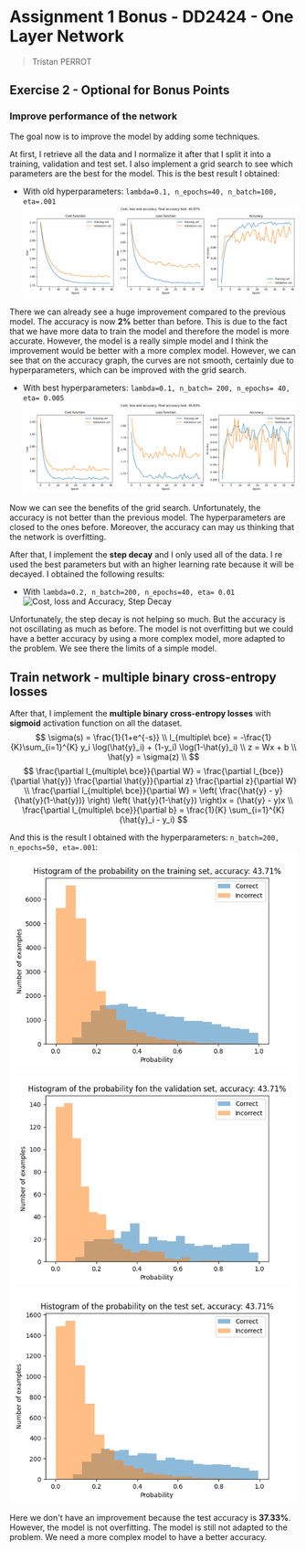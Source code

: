 # Assignment 1 Bonus - DD2424 - One Layer Network

> Tristan PERROT

## Exercise 2 - Optional for Bonus Points

### Improve performance of the network

The goal now is to improve the model by adding some techniques.

At first, I retrieve all the data and I normalize it after that I split it into a training, validation and test set. I also implement a grid search to see which parameters are the best for the model.
This is the best result I obtained:

- With old hyperparameters: `lambda=0.1, n_epochs=40, n_batch=100, eta=.001`
![Cost, loss and Accuracy, All Data](Result_Pics/cost_loss_accuracy_all_data_previous_0.1_40_100_0.001.png)

There we can already see a huge improvement compared to the previous model. The accuracy is now **2%** better than before. This is due to the fact that we have more data to train the model and therefore the model is more accurate. However, the model is a really simple model and I think the improvement would be better with a more complex model. However, we can see that on the accuracy graph, the curves are not smooth, certainly due to hyperparameters, which can be improved with the grid search.

- With best hyperparameters: `lambda=0.1, n_batch= 200, n_epochs= 40, eta= 0.005`
![Cost, loss and Accuracy, All Data, Grid Searched](Result_Pics/cost_loss_accuracy_all_data_grid_searched_0.1_40_200_0.005.png)

Now we can see the benefits of the grid search. Unfortunately, the accuracy is not better than the previous model. The hyperparameters are closed to the ones before. Moreover, the accuracy can may us thinking that the network is overfitting.

After that, I implement the **step decay** and I only used all of the data. I re used the best parameters but with an higher learning rate because it will be decayed. I obtained the following results:

- With `lambda=0.2, n_batch=200, n_epochs=40, eta= 0.01`
![Cost, loss and Accuracy, Step Decay](Result_Pics/cost_loss_accuracy_step_decay.png)

Unfortunately, the step decay is not helping so much. But the accuracy is not oscillating as much as before. The model is not overfitting but we could have a better accuracy by using a more complex model, more adapted to the problem. We see there the limits of a simple model.

## Train network - multiple binary cross-entropy losses

After that, I implement the **multiple binary cross-entropy losses** with **sigmoid** activation function on all the dataset.
$$
\sigma(s) = \frac{1}{1+e^{-s}} \\
l_{multiple\ bce} = -\frac{1}{K}\sum_{i=1}^{K} y_i \log(\hat{y}_i) + (1-y_i) \log(1-\hat{y}_i) \\
z = Wx + b \\
\hat{y} = \sigma(z) \\
$$
$$
\frac{\partial  l_{multiple\ bce}}{\partial W} = \frac{\partial  l_{bce}}{\partial \hat{y}} \frac{\partial \hat{y}}{\partial z} \frac{\partial z}{\partial W} \\
\frac{\partial  l_{multiple\ bce}}{\partial W} = \left( \frac{\hat{y} - y}{\hat{y}(1-\hat{y})} \right) \left( \hat{y}(1-\hat{y}) \right)x = (\hat{y} - y)x \\
\frac{\partial  l_{multiple\ bce}}{\partial b} = \frac{1}{K} \sum_{i=1}^{K} (\hat{y}_i - y_i)
$$

And this is the result I obtained with the hyperparameters: `n_batch=200, n_epochs=50, eta=.001`:
![Histograms Train](Result_Pics/histogram_train.png)
![Histograms Validation](Result_Pics/histogram_val.png)
![Histograms Test](Result_Pics/histogram_test.png)

Here we don't have an improvement because the test accuracy is **37.33%**. However, the model is not overfitting. The model is still not adapted to the problem. We need a more complex model to have a better accuracy.
